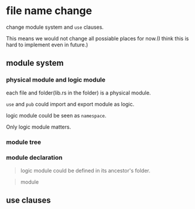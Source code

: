 # file name change

change module system and `use` clauses.

This means we would not change all possiable places for now.(I think this is hard to implement even in future.)

## module system

### physical module and logic module

each file and folder(lib.rs in the folder) is a physical module.

`use` and `pub` could import and export module as logic.

logic module could be seen as `namespace`.

Only logic module matters.

### module tree

### module declaration

> logic module could be defined in its ancestor's folder.

> module

## use clauses

